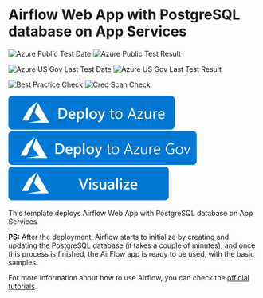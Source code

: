 # Airflow Web App with PostgreSQL database on App Services

![Azure Public Test Date](https://azurequickstartsservice.blob.core.windows.net/badges/application-workloads/airflow/airflow-postgres-app-services/PublicLastTestDate.svg)
![Azure Public Test Result](https://azurequickstartsservice.blob.core.windows.net/badges/application-workloads/airflow/airflow-postgres-app-services/PublicDeployment.svg)

![Azure US Gov Last Test Date](https://azurequickstartsservice.blob.core.windows.net/badges/application-workloads/airflow/airflow-postgres-app-services/FairfaxLastTestDate.svg)
![Azure US Gov Last Test Result](https://azurequickstartsservice.blob.core.windows.net/badges/application-workloads/airflow/airflow-postgres-app-services/FairfaxDeployment.svg)

![Best Practice Check](https://azurequickstartsservice.blob.core.windows.net/badges/application-workloads/airflow/airflow-postgres-app-services/BestPracticeResult.svg)
![Cred Scan Check](https://azurequickstartsservice.blob.core.windows.net/badges/application-workloads/airflow/airflow-postgres-app-services/CredScanResult.svg)

[![Deploy To Azure](https://raw.githubusercontent.com/Azure/azure-quickstart-templates/master/1-CONTRIBUTION-GUIDE/images/deploytoazure.svg?sanitize=true)](https://portal.azure.com/#create/Microsoft.Template/uri/https%3A%2F%2Fraw.githubusercontent.com%2FAzure%2Fazure-quickstart-templates%2Fmaster%2Fapplication-workloads%2Fairflow%2Fairflow-postgres-app-services%2Fazuredeploy.json)
[![Deploy To Azure US Gov](https://raw.githubusercontent.com/Azure/azure-quickstart-templates/master/1-CONTRIBUTION-GUIDE/images/deploytoazuregov.svg?sanitize=true)](https://portal.azure.us/#create/Microsoft.Template/uri/https%3A%2F%2Fraw.githubusercontent.com%2FAzure%2Fazure-quickstart-templates%2Fmaster%2Fapplication-workloads%2Fairflow%2Fairflow-postgres-app-services%2Fazuredeploy.json)
[![Visualize](https://raw.githubusercontent.com/Azure/azure-quickstart-templates/master/1-CONTRIBUTION-GUIDE/images/visualizebutton.svg?sanitize=true)](http://armviz.io/#/?load=https%3A%2F%2Fraw.githubusercontent.com%2FAzure%2Fazure-quickstart-templates%2Fmaster%2Fapplication-workloads%2Fairflow%2Fairflow-postgres-app-services%2Fazuredeploy.json)

This template deploys Airflow Web App with PostgreSQL database on App Services

**PS:** After the deployment, Airflow starts to initialize by creating and updating the PostgreSQL database (it takes a couple of minutes), and once this process is finished, the AirFlow app is ready to be used, with the basic samples.

For more information about how to use Airflow, you can check the [official tutorials](https://airflow.apache.org/docs/stable/howto/index.html).
